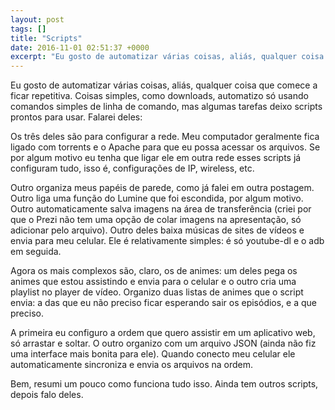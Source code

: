 ```yaml
---
layout: post
tags: []
title: "Scripts"
date: 2016-11-01 02:51:37 +0000
excerpt: "Eu gosto de automatizar várias coisas, aliás, qualquer coisa que comece a ficar repetitiva. Coisas simples, como downloads, automatizo só..."
---
```


Eu gosto de automatizar várias coisas, aliás, qualquer coisa que comece a ficar repetitiva. Coisas simples, como downloads, automatizo só usando comandos simples de linha de comando, mas algumas tarefas deixo scripts prontos para usar. Falarei deles:

Os três deles são para configurar a rede. Meu computador geralmente fica ligado com torrents e o Apache para que eu possa acessar os arquivos. Se por algum motivo eu tenha que ligar ele em outra rede esses scripts já configuram tudo, isso é, configurações de IP, wireless, etc.

Outro organiza meus papéis de parede, como já falei em outra postagem. Outro liga uma função do Lumine que foi escondida, por algum motivo. Outro automaticamente salva imagens na área de transferência (criei por que o Prezi não tem uma opção de colar imagens na apresentação, só adicionar pelo arquivo). Outro deles baixa músicas de sites de vídeos e envia para meu celular. Ele é relativamente simples: é só youtube-dl e o adb em seguida.

Agora os mais complexos são, claro, os de animes: um deles pega os animes que estou assistindo e envia para o celular e o outro cria uma playlist no player de vídeo. Organizo duas listas de animes que o script envia: a das que eu não preciso ficar esperando sair os episódios, e a que preciso.

A primeira eu configuro a ordem que quero assistir em um aplicativo web, só arrastar e soltar. O outro organizo com um arquivo JSON (ainda não fiz uma interface mais bonita para ele). Quando conecto meu celular ele automaticamente sincroniza e envia os arquivos na ordem.

Bem, resumi um pouco como funciona tudo isso. Ainda tem outros scripts, depois falo deles.
